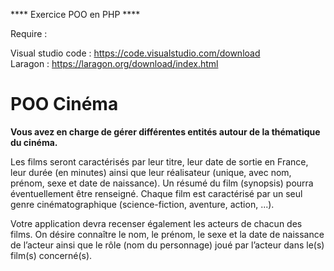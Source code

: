 **** Exercice POO en PHP ****

Require :

Visual studio code : https://code.visualstudio.com/download <br>
Laragon : https://laragon.org/download/index.html

<h1>POO Cinéma</h1>

<p><strong>Vous avez en charge de gérer différentes entités autour de la thématique du 
cinéma.
</strong></p>

<p>Les films seront caractérisés par leur titre, leur date de sortie en France, leur durée (en minutes)
ainsi que leur réalisateur (unique, avec nom, prénom, sexe et date de naissance). Un résumé du film 
(synopsis) pourra éventuellement être renseigné. Chaque film est caractérisé par un seul genre 
cinématographique (science-fiction, aventure, action, ...).
</p>

<p>Votre application devra recenser également les acteurs de chacun des films. On désire connaître le 
nom, le prénom, le sexe et la date de naissance de l’acteur ainsi que le rôle (nom du personnage) 
joué par l’acteur dans le(s) film(s) concerné(s).</p>
